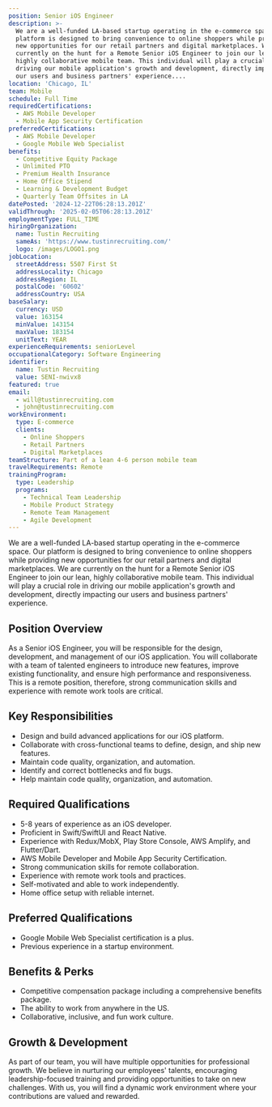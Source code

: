 ```yaml
---
position: Senior iOS Engineer
description: >-
  We are a well-funded LA-based startup operating in the e-commerce space. Our
  platform is designed to bring convenience to online shoppers while providing
  new opportunities for our retail partners and digital marketplaces. We are
  currently on the hunt for a Remote Senior iOS Engineer to join our lean,
  highly collaborative mobile team. This individual will play a crucial role in
  driving our mobile application's growth and development, directly impacting
  our users and business partners' experience....
location: 'Chicago, IL'
team: Mobile
schedule: Full Time
requiredCertifications:
  - AWS Mobile Developer
  - Mobile App Security Certification
preferredCertifications:
  - AWS Mobile Developer
  - Google Mobile Web Specialist
benefits:
  - Competitive Equity Package
  - Unlimited PTO
  - Premium Health Insurance
  - Home Office Stipend
  - Learning & Development Budget
  - Quarterly Team Offsites in LA
datePosted: '2024-12-22T06:28:13.201Z'
validThrough: '2025-02-05T06:28:13.201Z'
employmentType: FULL_TIME
hiringOrganization:
  name: Tustin Recruiting
  sameAs: 'https://www.tustinrecruiting.com/'
  logo: /images/LOGO1.png
jobLocation:
  streetAddress: 5507 First St
  addressLocality: Chicago
  addressRegion: IL
  postalCode: '60602'
  addressCountry: USA
baseSalary:
  currency: USD
  value: 163154
  minValue: 143154
  maxValue: 183154
  unitText: YEAR
experienceRequirements: seniorLevel
occupationalCategory: Software Engineering
identifier:
  name: Tustin Recruiting
  value: SENI-nwivx8
featured: true
email:
  - will@tustinrecruiting.com
  - john@tustinrecruiting.com
workEnvironment:
  type: E-commerce
  clients:
    - Online Shoppers
    - Retail Partners
    - Digital Marketplaces
teamStructure: Part of a lean 4-6 person mobile team
travelRequirements: Remote
trainingProgram:
  type: Leadership
  programs:
    - Technical Team Leadership
    - Mobile Product Strategy
    - Remote Team Management
    - Agile Development
---
```




We are a well-funded LA-based startup operating in the e-commerce space. Our platform is designed to bring convenience to online shoppers while providing new opportunities for our retail partners and digital marketplaces. We are currently on the hunt for a Remote Senior iOS Engineer to join our lean, highly collaborative mobile team. This individual will play a crucial role in driving our mobile application's growth and development, directly impacting our users and business partners' experience.

## Position Overview

As a Senior iOS Engineer, you will be responsible for the design, development, and management of our iOS application. You will collaborate with a team of talented engineers to introduce new features, improve existing functionality, and ensure high performance and responsiveness. This is a remote position, therefore, strong communication skills and experience with remote work tools are critical.

## Key Responsibilities

- Design and build advanced applications for our iOS platform.
- Collaborate with cross-functional teams to define, design, and ship new features.
- Maintain code quality, organization, and automation.
- Identify and correct bottlenecks and fix bugs.
- Help maintain code quality, organization, and automation.

## Required Qualifications

- 5-8 years of experience as an iOS developer.
- Proficient in Swift/SwiftUI and React Native.
- Experience with Redux/MobX, Play Store Console, AWS Amplify, and Flutter/Dart.
- AWS Mobile Developer and Mobile App Security Certification.
- Strong communication skills for remote collaboration.
- Experience with remote work tools and practices.
- Self-motivated and able to work independently.
- Home office setup with reliable internet.

## Preferred Qualifications

- Google Mobile Web Specialist certification is a plus.
- Previous experience in a startup environment.

## Benefits & Perks

- Competitive compensation package including a comprehensive benefits package.
- The ability to work from anywhere in the US.
- Collaborative, inclusive, and fun work culture.

## Growth & Development

As part of our team, you will have multiple opportunities for professional growth. We believe in nurturing our employees' talents, encouraging leadership-focused training and providing opportunities to take on new challenges. With us, you will find a dynamic work environment where your contributions are valued and rewarded.